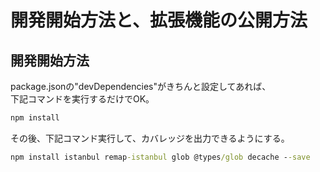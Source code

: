 # 開発開始方法と、拡張機能の公開方法

## 開発開始方法
package.jsonの"devDependencies"がきちんと設定してあれば、  
下記コマンドを実行するだけでOK。
```cmd
npm install
```

その後、下記コマンド実行して、カバレッジを出力できるようにする。
```cmd
npm install istanbul remap-istanbul glob @types/glob decache --save
```
